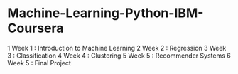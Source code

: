 # Machine-Learning-Python-IBM-Coursera

1  Week 1 : Introduction to Machine Learning
2  Week 2 : Regression
3  Week 3 : Classification
4  Week 4 : Clustering
5  Week 5 : Recommender Systems
6  Week 5 : Final Project

